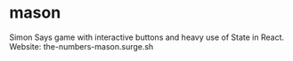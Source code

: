 # mason
Simon Says game with interactive buttons and heavy use of State in React.
Website: the-numbers-mason.surge.sh
